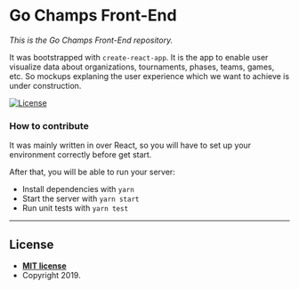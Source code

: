 # Go Champs Front-End

*This is the Go Champs Front-End repository.*

It was bootstrapped with `create-react-app`. It is the app to enable user visualize data about organizations, tournaments, phases, teams, games, etc. So mockups explaning the user experience which we want to achieve is under construction.

[![License](http://img.shields.io/:license-mit-blue.svg?style=flat-square)](http://badges.mit-license.org)

### How to contribute

It was mainly written in over React, so you will have to set up your environment correctly before get start.

After that, you will be able to run your server:
  * Install dependencies with `yarn`
  * Start the server with `yarn start`
  * Run unit tests with `yarn test`

---

## License

- **[MIT license](http://opensource.org/licenses/mit-license.php)**
- Copyright 2019.
